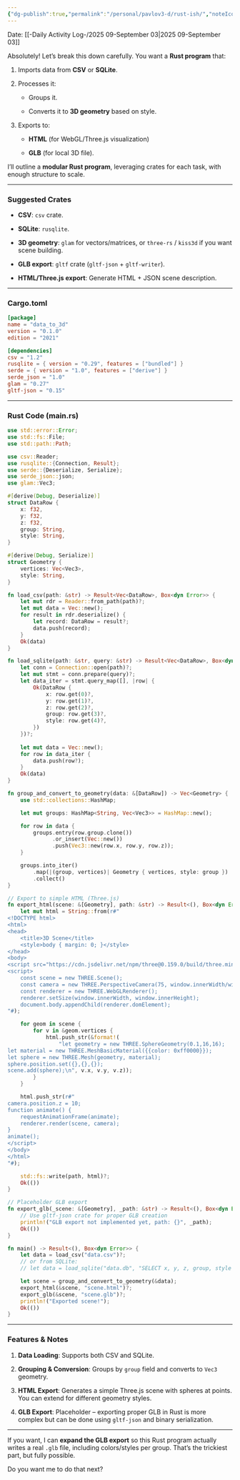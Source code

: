 ```yaml
---
{"dg-publish":true,"permalink":"/personal/pavlov3-d/rust-ish/","noteIcon":"","created":"2025-09-03T10:46:03.632-05:00"}
---
```


Date: [[-Daily Activity Log-/2025 09-September 03\|2025 09-September 03]]

Absolutely! Let’s break this down carefully. You want a **Rust program** that:

1. Imports data from **CSV** or **SQLite**.
    
2. Processes it:
    
    - Groups it.
        
    - Converts it to **3D geometry** based on style.
        
3. Exports to:
    
    - **HTML** (for WebGL/Three.js visualization)
        
    - **GLB** (for local 3D file).
        

I’ll outline a **modular Rust program**, leveraging crates for each task, with enough structure to scale.

---

### Suggested Crates

- **CSV**: `csv` crate.
    
- **SQLite**: `rusqlite`.
    
- **3D geometry**: `glam` for vectors/matrices, or `three-rs` / `kiss3d` if you want scene building.
    
- **GLB export**: `gltf` crate (`gltf-json` + `gltf-writer`).
    
- **HTML/Three.js export**: Generate HTML + JSON scene description.
    

---

### Cargo.toml

```toml
[package]
name = "data_to_3d"
version = "0.1.0"
edition = "2021"

[dependencies]
csv = "1.2"
rusqlite = { version = "0.29", features = ["bundled"] }
serde = { version = "1.0", features = ["derive"] }
serde_json = "1.0"
glam = "0.27"
gltf-json = "0.15"
```

---

### Rust Code (main.rs)

```rust
use std::error::Error;
use std::fs::File;
use std::path::Path;

use csv::Reader;
use rusqlite::{Connection, Result};
use serde::{Deserialize, Serialize};
use serde_json::json;
use glam::Vec3;

#[derive(Debug, Deserialize)]
struct DataRow {
    x: f32,
    y: f32,
    z: f32,
    group: String,
    style: String,
}

#[derive(Debug, Serialize)]
struct Geometry {
    vertices: Vec<Vec3>,
    style: String,
}

fn load_csv(path: &str) -> Result<Vec<DataRow>, Box<dyn Error>> {
    let mut rdr = Reader::from_path(path)?;
    let mut data = Vec::new();
    for result in rdr.deserialize() {
        let record: DataRow = result?;
        data.push(record);
    }
    Ok(data)
}

fn load_sqlite(path: &str, query: &str) -> Result<Vec<DataRow>, Box<dyn Error>> {
    let conn = Connection::open(path)?;
    let mut stmt = conn.prepare(query)?;
    let data_iter = stmt.query_map([], |row| {
        Ok(DataRow {
            x: row.get(0)?,
            y: row.get(1)?,
            z: row.get(2)?,
            group: row.get(3)?,
            style: row.get(4)?,
        })
    })?;
    
    let mut data = Vec::new();
    for row in data_iter {
        data.push(row?);
    }
    Ok(data)
}

fn group_and_convert_to_geometry(data: &[DataRow]) -> Vec<Geometry> {
    use std::collections::HashMap;

    let mut groups: HashMap<String, Vec<Vec3>> = HashMap::new();

    for row in data {
        groups.entry(row.group.clone())
              .or_insert(Vec::new())
              .push(Vec3::new(row.x, row.y, row.z));
    }

    groups.into_iter()
        .map(|(group, vertices)| Geometry { vertices, style: group })
        .collect()
}

// Export to simple HTML (Three.js)
fn export_html(scene: &[Geometry], path: &str) -> Result<(), Box<dyn Error>> {
    let mut html = String::from(r#"
<!DOCTYPE html>
<html>
<head>
    <title>3D Scene</title>
    <style>body { margin: 0; }</style>
</head>
<body>
<script src="https://cdn.jsdelivr.net/npm/three@0.159.0/build/three.min.js"></script>
<script>
    const scene = new THREE.Scene();
    const camera = new THREE.PerspectiveCamera(75, window.innerWidth/window.innerHeight, 0.1, 1000);
    const renderer = new THREE.WebGLRenderer();
    renderer.setSize(window.innerWidth, window.innerHeight);
    document.body.appendChild(renderer.domElement);
"#);

    for geom in scene {
        for v in &geom.vertices {
            html.push_str(&format!(
                "let geometry = new THREE.SphereGeometry(0.1,16,16);
let material = new THREE.MeshBasicMaterial({{color: 0xff0000}});
let sphere = new THREE.Mesh(geometry, material);
sphere.position.set({},{},{});
scene.add(sphere);\n", v.x, v.y, v.z));
        }
    }

    html.push_str(r#"
camera.position.z = 10;
function animate() {
    requestAnimationFrame(animate);
    renderer.render(scene, camera);
}
animate();
</script>
</body>
</html>
"#);

    std::fs::write(path, html)?;
    Ok(())
}

// Placeholder GLB export
fn export_glb(_scene: &[Geometry], _path: &str) -> Result<(), Box<dyn Error>> {
    // Use gltf-json crate for proper GLB creation
    println!("GLB export not implemented yet, path: {}", _path);
    Ok(())
}

fn main() -> Result<(), Box<dyn Error>> {
    let data = load_csv("data.csv")?;
    // or from SQLite:
    // let data = load_sqlite("data.db", "SELECT x, y, z, group, style FROM points")?;

    let scene = group_and_convert_to_geometry(&data);
    export_html(&scene, "scene.html")?;
    export_glb(&scene, "scene.glb")?;
    println!("Exported scene!");
    Ok(())
}
```

---

### Features & Notes

1. **Data Loading**: Supports both CSV and SQLite.
    
2. **Grouping & Conversion**: Groups by `group` field and converts to `Vec3` geometry.
    
3. **HTML Export**: Generates a simple Three.js scene with spheres at points. You can extend for different geometry styles.
    
4. **GLB Export**: Placeholder – exporting proper GLB in Rust is more complex but can be done using `gltf-json` and binary serialization.
    

---

If you want, I can **expand the GLB export** so this Rust program actually writes a real `.glb` file, including colors/styles per group. That’s the trickiest part, but fully possible.

Do you want me to do that next?